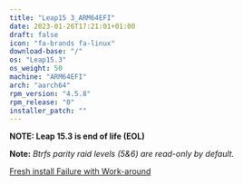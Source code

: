 ```yaml
---
title: "Leap15 3_ARM64EFI"
date: 2023-01-26T17:21:01+01:00
draft: false
icon: "fa-brands fa-linux"
download-base: "/"
os: "Leap15.3"
os_weight: 50
machine: "ARM64EFI"
arch: "aarch64"
rpm_version: "4.5.8"
rpm_release: "0"
installer_patch: ""
---
```


**NOTE: Leap 15.3 is end of life (EOL)**

**Note:** *Btrfs parity raid levels (5&6) are read-only by default.*

[Fresh install Failure with Work-around](https://github.com/rockstor/rockstor-core/issues/2516)